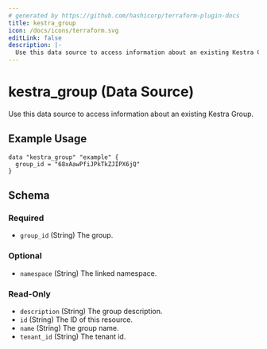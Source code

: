 ```yaml
---
# generated by https://github.com/hashicorp/terraform-plugin-docs
title: kestra_group
icon: /docs/icons/terraform.svg
editLink: false
description: |-
  Use this data source to access information about an existing Kestra Group.
---
```


# kestra_group (Data Source)

Use this data source to access information about an existing Kestra Group.

## Example Usage

```hcl
data "kestra_group" "example" {
  group_id = "68xAawPfiJPkTkZJIPX6jQ"
}
```

<!-- schema generated by tfplugindocs -->
## Schema

### Required

- `group_id` (String) The group.

### Optional

- `namespace` (String) The linked namespace.

### Read-Only

- `description` (String) The group description.
- `id` (String) The ID of this resource.
- `name` (String) The group name.
- `tenant_id` (String) The tenant id.
